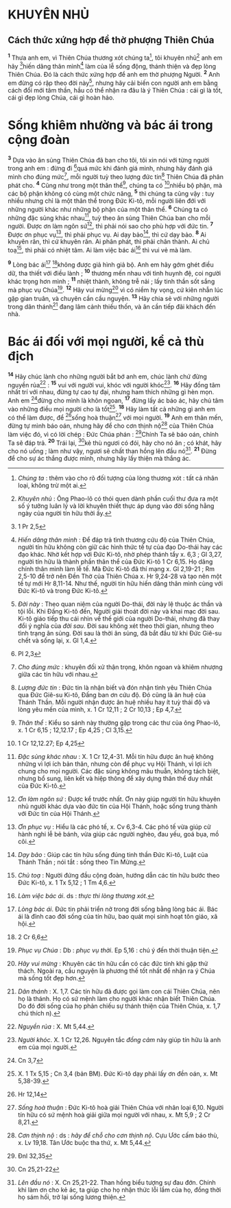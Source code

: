 # KHUYÊN NHỦ
## Cách thức xứng hợp để thờ phượng Thiên Chúa
<sup><b>1</b></sup> Thưa anh em, vì Thiên Chúa thương xót chúng ta[^1], tôi khuyên nhủ[^2] anh em hãy [^1*]hiến dâng thân mình[^3] làm của lễ sống động, thánh thiện và đẹp lòng Thiên Chúa. Đó là cách thức xứng hợp để anh em thờ phượng Người. <sup><b>2</b></sup> Anh em đừng có rập theo đời này[^4], nhưng hãy cải biến con người anh em bằng cách đổi mới tâm thần, hầu có thể nhận ra đâu là ý Thiên Chúa : cái gì là tốt, cái gì đẹp lòng Chúa, cái gì hoàn hảo.

# Sống khiêm nhường và bác ái trong cộng đoàn
<sup><b>3</b></sup> Dựa vào ân sủng Thiên Chúa đã ban cho tôi, tôi xin nói với từng người trong anh em : đừng đi [^2*]quá mức khi đánh giá mình, nhưng hãy đánh giá mình cho đúng mức[^5], mỗi người tuỳ theo lượng đức tin[^6] Thiên Chúa đã phân phát cho. <sup><b>4</b></sup> Cũng như trong một thân thể[^7], chúng ta có [^3*]nhiều bộ phận, mà các bộ phận không có cùng một chức năng, <sup><b>5</b></sup> thì chúng ta cũng vậy : tuy nhiều nhưng chỉ là một thân thể trong Đức Ki-tô, mỗi người liên đới với những người khác như những bộ phận của một thân thể. <sup><b>6</b></sup> Chúng ta có những đặc sủng khác nhau[^8], tuỳ theo ân sủng Thiên Chúa ban cho mỗi người. Được ơn làm ngôn sứ[^9], thì phải nói sao cho phù hợp với đức tin. <sup><b>7</b></sup> Được ơn phục vụ[^10], thì phải phục vụ. Ai dạy bảo[^11], thì cứ dạy bảo. <sup><b>8</b></sup> Ai khuyên răn, thì cứ khuyên răn. Ai phân phát, thì phải chân thành. Ai chủ toạ[^12], thì phải có nhiệt tâm. Ai làm việc bác ái[^13] thì vui vẻ mà làm.

<sup><b>9</b></sup> Lòng bác ái[^14] [^4*]không được giả hình giả bộ. Anh em hãy gớm ghét điều dữ, tha thiết với điều lành ; <sup><b>10</b></sup> thương mến nhau với tình huynh đệ, coi người khác trọng hơn mình ; <sup><b>11</b></sup> nhiệt thành, không trễ nải ; lấy tinh thần sốt sắng mà phục vụ Chúa[^15]. <sup><b>12</b></sup> Hãy vui mừng[^16] vì có niềm hy vọng, cứ kiên nhẫn lúc gặp gian truân, và chuyên cần cầu nguyện. <sup><b>13</b></sup> Hãy chia sẻ với những người trong dân thánh[^17] đang lâm cảnh thiếu thốn, và ân cần tiếp đãi khách đến nhà.

# Bác ái đối với mọi người, kể cả thù địch
<sup><b>14</b></sup> Hãy chúc lành cho những người bắt bớ anh em, chúc lành chứ đừng nguyền rủa[^18] : <sup><b>15</b></sup> vui với người vui, khóc với người khóc[^19]. <sup><b>16</b></sup> Hãy đồng tâm nhất trí với nhau, đừng tự cao tự đại, nhưng ham thích những gì hèn mọn. Anh em [^5*]đừng cho mình là khôn ngoan, <sup><b>17</b></sup> đừng lấy ác báo ác, hãy chú tâm vào những điều mọi người cho là tốt[^20]. <sup><b>18</b></sup> Hãy làm tất cả những gì anh em có thể làm được, để [^6*]sống hoà thuận[^21] với mọi người. <sup><b>19</b></sup> Anh em thân mến, đừng tự mình báo oán, nhưng hãy để cho cơn thịnh nộ[^22] của Thiên Chúa làm việc đó, vì có lời chép : Đức Chúa phán : [^7*]Chính Ta sẽ báo oán, chính Ta sẽ đáp trả. <sup><b>20</b></sup> Trái lại, [^8*]kẻ thù ngươi có đói, hãy cho nó ăn ; có khát, hãy cho nó uống ; làm như vậy, ngươi sẽ chất than hồng lên đầu nó[^23]. <sup><b>21</b></sup> Đừng để cho sự ác thắng được mình, nhưng hãy lấy thiện mà thắng ác.

[^1]: <i>Chúng ta</i> : thêm vào cho rõ đối tượng của lòng thương xót : tất cả nhân loại, không trừ một ai.
[^2]: <i>Khuyên nhủ</i> : Ông Phao-lô có thói quen dành phần cuối thư đưa ra một số ý tưởng luân lý và lời khuyên thiết thực áp dụng vào đời sống hằng ngày của người tín hữu thời ấy.
[^3]: <i>Hiến dâng thân mình</i> : Để đáp trả tình thương cứu độ của Thiên Chúa, người tín hữu không còn giữ các hình thức tế tự của đạo Do-thái hay các đạo khác. Nhờ kết hợp với Đức Ki-tô, nhờ phép thánh tẩy x. 6,3 ; Gl 3,27, người tín hữu là thành phần thân thể của Đức Ki-tô 1 Cr 6,15. Họ dâng chính thân mình làm lễ tế. Mà Đức Ki-tô đã thí mạng x. Gl 2,19-21 ; Rm 2,5-10 để trở nên Đền Thờ của Thiên Chúa x. Hr 9,24-28 và tạo nên một tế tự mới Hr 8,11-14. Như thế, người tín hữu hiến dâng thân mình cùng với Đức Ki-tô và trong Đức Ki-tô.
[^4]: <i>Đời này</i> : Theo quan niệm của người Do-thái, đời này lệ thuộc ác thần và tội lỗi. Khi Đấng Ki-tô đến, Người giải thoát đời này và khai mạc đời sau. Ki-tô giáo tiếp thu cái nhìn về thế giới của người Do-thái, nhưng đã thay đổi ý nghĩa của <i>đời sau</i>. Đời sau không xét theo thời gian, nhưng theo tình trạng ân sủng. Đời sau là thời ân sủng, đã bắt đầu từ khi Đức Giê-su chết và sống lại, x. Gl 1,4.
[^5]: <i>Cho đúng mức :</i> khuyên đối xử thận trọng, khôn ngoan và khiêm nhượng giữa các tín hữu với nhau.
[^6]: <i>Lượng đức tin</i> : Đức tin là nhận biết và đón nhận tình yêu Thiên Chúa qua Đức Giê-su Ki-tô, Đấng ban ơn cứu độ. Đó cũng là ân huệ của Thánh Thần. Mỗi người nhận được ân huệ nhiều hay ít tuỳ thái độ và lòng yêu mến của mình, x. 1 Cr 12,11 ; 2 Cr 10,13 ; Ep 4,7.
[^7]: <i>Thân thể</i> : Kiểu so sánh này thường gặp trong các thư của ông Phao-lô, x. 1 Cr 6,15 ; 12,12.17 ; Ep 4,25 ; Cl 3,15.
[^8]: <i>Đặc sủng khác nhau</i> : X. 1 Cr 12,4-31. Mỗi tín hữu được ân huệ không những vì lợi ích bản thân, nhưng còn để phục vụ Hội Thánh, vì lợi ích chung cho mọi người. Các đặc sủng không mâu thuẫn, không tách biệt, nhưng bổ sung, liên kết và hiệp thông để xây dựng thân thể duy nhất của Đức Ki-tô.
[^9]: <i>Ơn làm ngôn sứ</i> : Được kể trước nhất. Ơn này giúp người tín hữu khuyên nhủ người khác dựa vào đức tin của Hội Thánh, hoặc sống trung thành với Đức tin của Hội Thánh.
[^10]: <i>Ơn phục vụ</i> : Hiểu là các phó tế, x. Cv 6,3-4. Các phó tế vừa giúp cử hành nghi lễ bẻ bánh, vừa giúp các người nghèo, đau yếu, goá bụa, mồ côi.
[^11]: <i>Dạy bảo</i> : Giúp các tín hữu sống đúng tinh thần Đức Ki-tô, Luật của Thánh Thần ; nói tắt : sống theo Tin Mừng.
[^12]: <i>Chủ toạ</i> : Người đứng đầu cộng đoàn, hướng dẫn các tín hữu bước theo Đức Ki-tô, x. 1 Tx 5,12 ; 1 Tm 4,6.
[^13]: <i>Làm việc bác ái</i>. ds : <i>thực thi lòng thương xót.</i>
[^14]: <i>Lòng bác ái</i>. Đức tin phải triển nở trong đời sống bằng lòng bác ái. Bác ái là đỉnh cao đời sống của tín hữu, bao quát mọi sinh hoạt tôn giáo, xã hội.
[^15]: <i>Phục vụ Chúa</i> : Db : <i>phục vụ thời</i>. Ep 5,16 : chú ý đến thời thuận tiện.
[^16]: <i>Hãy vui mừng</i> : Khuyên các tín hữu cần có các đức tính khi gặp thử thách. Ngoài ra, cầu nguyện là phương thế tốt nhất để nhận ra ý Chúa mà sống tốt đẹp hơn.
[^17]: <i>Dân thánh</i> : X. 1,7. Các tín hữu đã được gọi làm con cái Thiên Chúa, nên họ là thánh. Họ có sứ mệnh làm cho người khác nhận biết Thiên Chúa. Do đó đời sống của họ phản chiếu sự thánh thiện của Thiên Chúa, x. 1,7 chú thích n).
[^18]: <i>Nguyền rủa</i> : X. Mt 5,44.
[^19]: <i>Người khóc</i>. X. 1 Cr 12,26. Nguyên tắc <i>đồng cảm</i> này giúp tín hữu là anh em của mọi người.
[^20]: X. 1 Tx 5,15 ; Cn 3,4 (bản BM). Đức Ki-tô dạy phải lấy ơn đền oán, x. Mt 5,38-39.
[^21]: <i>Sống hoà thuận</i> : Đức Ki-tô hoà giải Thiên Chúa với nhân loại 6,10. Người tín hữu có sứ mệnh hoà giải giữa mọi người với nhau, x. Mt 5,9 ; 2 Cr 8,21.
[^22]: <i>Cơn thịnh nộ</i> : ds : <i>hãy để chỗ cho cơn thịnh nộ</i>. Cựu Ước cấm báo thù, x. Lv 19,18. Tân Ước buộc tha thứ, x. Mt 5,44.
[^23]: <i>Lên đầu nó</i> : X. Cn 25,21-22. Than hồng biểu tượng sự đau đớn. Chính khi làm ơn cho kẻ ác, ta giúp cho họ nhận thức lỗi lầm của họ, đồng thời họ sám hối, trở lại sống lương thiện.
[^1*]: 1 Pr 2,5
[^2*]: Pl 2,3
[^3*]: 1 Cr 12,12.27; Ep 4,25
[^4*]: 2 Cr 6,6
[^5*]: Cn 3,7
[^6*]: Hr 12,14
[^7*]: Đnl 32,35
[^8*]: Cn 25,21-22
